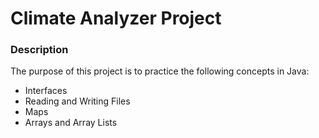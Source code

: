 # Climate Analyzer Project

### Description
The purpose of this project is to practice the following concepts in Java:
- Interfaces
- Reading and Writing Files
- Maps
- Arrays and Array Lists

